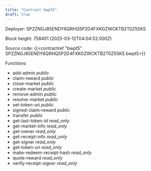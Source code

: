 ```yaml
---
title: "Contract bwpt5"
draft: true
---
```

Deployer: SP2ZNGJ85ENDY6QRHQ5P2D4FXKGZWCKTB2T0Z55KS


 



Block height: 758401 (2025-03-12T04:04:52.000Z)

Source code: {{<contractref "bwpt5" SP2ZNGJ85ENDY6QRHQ5P2D4FXKGZWCKTB2T0Z55KS bwpt5>}}

Functions:

* add-admin _public_
* claim-reward _public_
* close-market _public_
* create-market _public_
* remove-admin _public_
* resolve-market _public_
* set-token-uri _public_
* signed-claim-reward _public_
* transfer _public_
* get-last-token-id _read_only_
* get-market-info _read_only_
* get-owner _read_only_
* get-receipt-info _read_only_
* get-signer _read_only_
* get-token-uri _read_only_
* make-redeem-receipt-hash _read_only_
* quote-reward _read_only_
* verify-receipt-signer _read_only_
